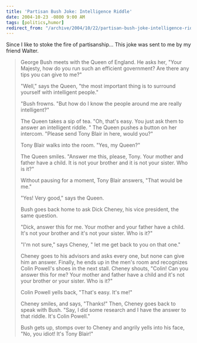 ```yaml
---
title: 'Partisan Bush Joke: Intelligence Riddle'
date: 2004-10-23 -0800 9:00 AM
tags: [politics,humor]
redirect_from: "/archive/2004/10/22/partisan-bush-joke-intelligence-riddle.aspx/"
---
```


Since I like to stoke the fire of partisanship... This joke was sent to
me by my friend Walter.

> George Bush meets with the Queen of England. He asks her, "Your
> Majesty, how do you run such an efficient government? Are there any
> tips you can give to me?"
>
> "Well," says the Queen, "the most important thing is to surround
> yourself with intelligent people."
>
> "Bush frowns. "But how do I know the people around me are really
> intelligent?"
>
> The Queen takes a sip of tea. "Oh, that's easy. You just ask them to
> answer an intelligent riddle. " The Queen pushes a button on her
> intercom. "Please send Tony Blair in here, would you?"
>
> Tony Blair walks into the room. "Yes, my Queen?"
>
> The Queen smiles. "Answer me this, please, Tony. Your mother and
> father have a child. It is not your brother and it is not your sister.
> Who is it?"
>
> Without pausing for a moment, Tony Blair answers, "That would be me."
>
> "Yes! Very good," says the Queen.
>
> Bush goes back home to ask Dick Cheney, his vice president, the same
> question.
>
> "Dick, answer this for me. Your mother and your father have a child.
> It's not your brother and it's not your sister. Who is it?"
>
> "I'm not sure," says Cheney, " let me get back to you on that one."
>
> Cheney goes to his advisors and asks every one, but none can give him
> an answer. Finally, he ends up in the men's room and recognizes Colin
> Powell's shoes in the next stall. Cheney shouts, "Colin! Can you
> answer this for me? Your mother and father have a child and it's not
> your brother or your sister. Who is it?"
>
> Colin Powell yells back, "That's easy. It's me!"
>
> Cheney smiles, and says, "Thanks!" Then, Cheney goes back to speak
> with Bush. "Say, I did some research and I have the answer to that
> riddle. It's Colin Powell."
>
> Bush gets up, stomps over to Cheney and angrily yells into his face,
> "No, you idiot! It's Tony Blair!"


